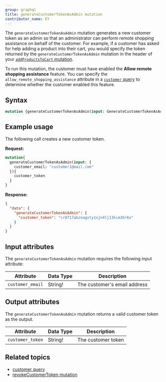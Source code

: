 ```yaml
---
group: graphql
title: generateCustomerTokenAsAdmin mutation
contributor_name: EY 
---
```


The `generateCustomerTokenAsAdmin` mutation generates a new customer token as an admin so that an administrator can perform remote shopping assistance on behalf of the customer. For example, if a customer has asked for help adding a product into their cart, you would specify the token returned by the `generateCustomerTokenAsAdmin` mutation in the header of your [`addProductsToCart` mutation]({{page.baseurl}}/graphql/mutations/add-products-to-cart.html).

To run this mutation, the customer must have enabled the **Allow remote shopping assistance** feature. You can specify the `allow_remote_shopping_assistance` attribute in a [`customer` query]({{page.baseurl}}/graphql/queries/customer.html) to determine whether the customer enabled this feature.

## Syntax

```graphql
mutation {generateCustomerTokenAsAdmin(input: GenerateCustomerTokenAsAdminInput!) {GenerateCustomerTokenAsAdminOutput}}
```

## Example usage

The following call creates a new customer token.

**Request:**

```graphql
mutation{
  generateCustomerTokenAsAdmin(input: {
    customer_email: "customer1@mail.com"
  }){
    customer_token
  }
}
```

**Response:**

```json
{
  "data": {
    "generateCustomerTokenAsAdmin": {
      "customer_token": "cr0717abzoagxty1xjn4lj13kim36r6x"
    }
  }
}
```

## Input attributes

The `generateCustomerTokenAsAdmin` mutation requires the following input attribute:

Attribute |  Data Type | Description
--- | --- | ---
`customer_email` | String! | The customer's email address

## Output attributes

The `generateCustomerTokenAsAdmin` mutation returns a valid customer token as the output.

Attribute |  Data Type | Description
--- | --- | ---
`customer_token` | String! | The customer token

## Related topics

*  [customer query]({{page.baseurl}}/graphql/queries/customer.html)
*  [revokeCustomerToken mutation]({{page.baseurl}}/graphql/mutations/revoke-customer-token.html)
